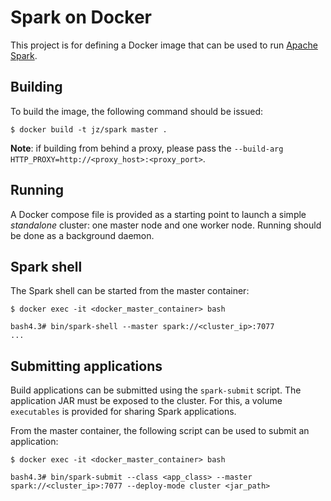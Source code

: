 # Spark on Docker

This project is for defining a Docker image that can be used to run [Apache Spark](http://spark.apache.org).

## Building

To build the image, the following command should be issued:

    $ docker build -t jz/spark master .

**Note**: if building from behind a proxy, please pass the `--build-arg HTTP_PROXY=http://<proxy_host>:<proxy_port>`.

## Running

A Docker compose file is provided as a starting point to launch a simple *standalone* cluster: one master node and one worker node. Running should be done as a background daemon.

## Spark shell

The Spark shell can be started from the master container:

    $ docker exec -it <docker_master_container> bash

    bash4.3# bin/spark-shell --master spark://<cluster_ip>:7077
    ...


## Submitting applications

Build applications can be submitted using the `spark-submit` script.
The application JAR must be exposed to the cluster. For this, a volume `executables` is provided for sharing Spark applications.

From the master container, the following script can be used to submit an application:

    $ docker exec -it <docker_master_container> bash

    bash4.3# bin/spark-submit --class <app_class> --master spark://<cluster_ip>:7077 --deploy-mode cluster <jar_path>


